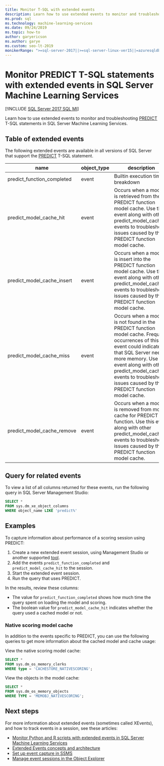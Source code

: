 ```yaml
---
title: Monitor T-SQL with extended events
description: Learn how to use extended events to monitor and troubleshooting PREDICT T-SQL statements in SQL Server Machine Learning Services.
ms.prod: sql
ms.technology: machine-learning-services
ms.date: 09/24/2019
ms.topic: how-to
author: garyericson
ms.author: garye
ms.custom: seo-lt-2019
monikerRange: ">=sql-server-2017||>=sql-server-linux-ver15||=azuresqldb-mi-current"
---
```

# Monitor PREDICT T-SQL statements with extended events in SQL Server Machine Learning Services
[!INCLUDE [SQL Server 2017 SQL MI](../../includes/applies-to-version/sqlserver2017-asdbmi.md)]

Learn how to use extended events to monitor and troubleshooting [PREDICT](../../t-sql/queries/predict-transact-sql.md) T-SQL statements in SQL Server Machine Learning Services.

## Table of extended events

The following extended events are available in all versions of SQL Server that support the [PREDICT](../../t-sql/queries/predict-transact-sql.md) T-SQL statement. 

| name                       | object_type | description |
|----------------------------|-------------|-------------|
| predict_function_completed | event       | Builtin execution time breakdown|
| predict_model_cache_hit    | event       | Occurs when a model is retrieved from the PREDICT function model cache. Use this event along with other predict_model_cache_* events to troubleshoot issues caused by the PREDICT function model cache.|
| predict_model_cache_insert | event       | Occurs when a model is insert into the PREDICT function model cache. Use this event along with other predict_model_cache_* events to troubleshoot issues caused by the PREDICT function model cache.	|
| predict_model_cache_miss   | event       | Occurs when a model is not found in the PREDICT function model cache. Frequent occurrences of this event could indicate that SQL Server needs more memory. Use this event along with other predict_model_cache_* events to troubleshoot issues caused by the PREDICT function model cache.|
| predict_model_cache_remove | event       | Occurs when a model is removed from model cache for PREDICT function. Use this event along with other predict_model_cache_* events to troubleshoot issues caused by the PREDICT function model cache.|

## Query for related events

To view a list of all columns returned for these events, run the following query in SQL Server Management Studio:

```sql
SELECT *
FROM sys.dm_xe_object_columns
WHERE object_name LIKE 'predict%'
```

## Examples

To capture information about performance of a scoring session using PREDICT:

1. Create a new extended event session, using Management Studio or another supported [tool](../../relational-databases/extended-events/extended-events-tools.md).
2. Add the events `predict_function_completed` and `predict_model_cache_hit` to the session.
3. Start the extended event session.
4. Run the query that uses PREDICT.

In the results, review these columns:

+ The value for `predict_function_completed` shows how much time the query spent on loading the model and scoring.
+ The boolean value for `predict_model_cache_hit` indicates whether the query used a cached model or not. 

### Native scoring model cache

In addition to the events specific to PREDICT, you can use the following queries to get more information about the cached model and cache usage:

View the native scoring model cache:

```sql
SELECT *
FROM sys.dm_os_memory_clerks
WHERE type = 'CACHESTORE_NATIVESCORING';
```

View the objects in the model cache:

```sql
SELECT *
FROM sys.dm_os_memory_objects
WHERE TYPE = 'MEMOBJ_NATIVESCORING';
```

## Next steps

For more information about extended events (sometimes called XEvents), and how to track events in a session, see these articles:

+ [Monitor Python and R scripts with extended events in SQL Server Machine Learning Services](extended-events.md)
+ [Extended Events concepts and architecture](../../relational-databases/extended-events/extended-events.md)
+ [Set up event capture in SSMS](../../relational-databases/extended-events/quick-start-extended-events-in-sql-server.md)
+ [Manage event sessions in the Object Explorer](../../relational-databases/extended-events/manage-event-sessions-in-the-object-explorer.md)